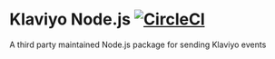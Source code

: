 # Klaviyo Node.js [![CircleCI](https://circleci.com/gh/itsolucas/klaviyo-node.svg?style=svg)](https://circleci.com/gh/itsolucas/klaviyo-node)
A third party maintained Node.js package for sending Klaviyo events
